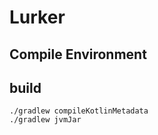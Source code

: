 # Lurker

## Compile Environment

## build

```shell
./gradlew compileKotlinMetadata
./gradlew jvmJar
```
